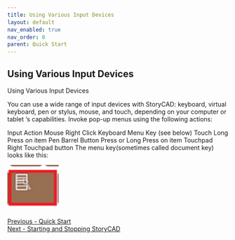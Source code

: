 ```yaml
---
title: Using Various Input Devices
layout: default
nav_enabled: true
nav_order: 8
parent: Quick Start
---
```

## Using Various Input Devices ##
Using Various Input Devices

You can use a wide range of input devices with StoryCAD:  keyboard, virtual keyboard, pen or stylus, mouse, and touch, depending on your computer or tablet ‘s capabilities.
Invoke pop-up menus using the following actions:

Input		Action
Mouse		Right Click
Keyboard		Menu Key (see below)
Touch		Long Press on item
Pen		Barrel Button Press or Long Press on item
Touchpad		Right Touchpad button
The menu key(sometimes called document key) looks like this: 

![](Keyboard-Right-Mouse-Key.png)
 <br/>
 <br/>
[Previous - Quick Start](Quick_Start.md) <br/>
[Next - Starting and Stopping StoryCAD](Starting_and_Stopping_StoryCAD.md) <br/>
